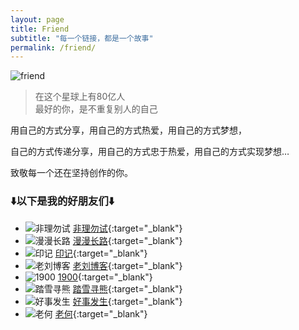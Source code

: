 ```yaml
---
layout: page
title: Friend
subtitle: "每一个链接，都是一个故事"
permalink: /friend/
---
```


![friend](https://bucket.uicp.cn/files/friend.jpg)

> 在这个星球上有80亿人<br />最好的你，是不重复别人的自己

用自己的方式分享，用自己的方式热爱，用自己的方式梦想，

自己的方式传递分享，用自己的方式忠于热爱，用自己的方式实现梦想…

致敬每一个还在坚持创作的你。

### ⬇️以下是我的好朋友们⬇️

* ![非理勿试](https://gravatar.loli.net/avatar/f8a24e0c241bbc8a305930448f727397)  [非理勿试](https://www.ntiy.com/?from=5geng.com "非理勿试"){:target="_blank"}
* ![漫漫长路](https://gravatar.loli.net/avatar/266f4e43085a64e60fa241d350037a05)  [漫漫长路](https://6.mr/?from=5geng.com "漫漫长路"){:target="_blank"}
* ![印记](https://gravatar.loli.net/avatar/e0c9b701821e8219b15b261a7edd48859c86406a50563758d7e16440d1581c27)  [印记](https://yinji.org/?from=5geng.com "印记"){:target="_blank"}
* ![老刘博客](https://gravatar.loli.net/avatar/4b0d33a08ac73dc07a5293f14232ca53)  [老刘博客](https://iliu.org/?from=5geng.com "老刘博客"){:target="_blank"}
* ![1900](https://gravatar.loli.net/avatar/cc38267b10cc25dfc62209f8ca34589e)  [1900](https://1900.live/?from=5geng.com "1900"){:target="_blank"}
* ![踏雪寻熊](https://gravatar.loli.net/avatar/18bc5644bf77f31185d9c765d2cf7e7ad6be78081f43231ab979a346f18c3497)  [踏雪寻熊](https://bear1983.com/?from=5geng.com "踏雪寻熊"){:target="_blank"}
* ![好事发生](https://avatars.githubusercontent.com/u/82444480?u=eb06b2db875f341a09496b06a61ae1be40a4779d)  [好事发生](https://hahaha.net/?from=5geng.com "好事发生"){:target="_blank"}
* ![老何](https://gravatar.loli.net/avatar/d07ff632a5fa1256a69d92e1f9e38ce8)  [老何](https://www.mrhe.net/?from=5geng.com "老何"){:target="_blank"}

<style>
.page-body img{max-width:100%;height:auto;border-radius:10px;margin:2rem 0;box-shadow:0 5px 15px rgba(0,0,0,.1)}
.page-body ul{margin:0 auto}
.page-body li{padding:10px 15px;width:150px;margin:12px;box-sizing:border-box;display:inline-block;vertical-align:top;background:#fafafa;border-radius:4px}
.page-body li img{border-radius:4px;float:left;width:32px;height:32px;margin:0;background:#fff}
.page-body li a{display:block;color:#666;padding:0 10px;word-break:keep-all;overflow:hidden;border-bottom:none;text-decoration:none}
@media only screen and (max-width:683px){.page-body li{width:144px;margin:0 0 8px}
}
body.night .page-body li{background:#252627}
body.night .page-body li a{color:#f5f5f5}
</style>